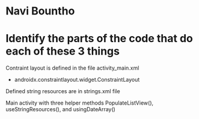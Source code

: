# Navi Bountho

# Identify the parts of the code that do each of these 3 things

Contraint layout is defined in the file activity_main.xml
- androidx.constraintlayout.widget.ConstraintLayout

Defined string resources are in strings.xml file

Main activity with three helper methods
PopulateListView(), useStringResources(), and usingDateArray()